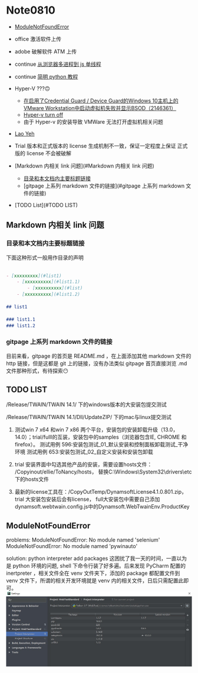 # Note0810






- [ModuleNotFoundError](#ModuleNotFoundError)

- office 激活软件上传

- adobe 破解软件 ATM 上传

- continue [从浏览器多进程到 js 单线程](https://segmentfault.com/a/1190000012925872)

- continue [简明 python 教程](https://wizardforcel.gitbooks.io/a-byte-of-python/content/57.html)

- Hyper-V ???🙃
    - [在启用了Credential Guard / Device Guard的Windows 10主机上的VMware Workstation中启动虚拟机失败并显示BSOD（2146361）](https://kb.vmware.com/s/article/2146361)
    - [Hyper-v turn off](http://leoyeh.me:8080/2017/07/19/%E8%A7%A3%E6%B1%BA%E5%95%8F%E9%A1%8C-Windows-10-2/)
    - 由于 Hyper-v 的安装导致 VMWare 无法打开虚拟机相关问题

- [Lao Yeh](http://leoyeh.me:8080/)

- Trial 版本和正式版本的 license 生成机制不一致，保证一定程度上保证 正式版的 license 不会被破解

- [Markdown 内相关 link 问题](#Markdown 内相关 link 问题)
    - [目录和本文档内主要标题链接](#目录和本文档内主要标题链接)
    - [gitpage 上系列 markdown 文件的链接](#gitpage 上系列 markdown 文件的链接)

- [TODO List](#TODO LIST)


## Markdown 内相关 link 问题

### 目录和本文档内主要标题链接

下面这种形式一般用作目录的声明

```Markdown

- [xxxxxxxxx](#list1)
    - [xxxxxxxxxx](#list1.1)
        - [xxxxxxxxxx](#list)
    - [xxxxxxxxxx](#list1.2)

## list1

### list1.1
### list1.2

```

### gitpage 上系列 markdown 文件的链接

目前来看，gitpage 的首页是 README.md ，在上面添加其他 markdown 文件的 http 链接，但是这都是 git 上的链接，没有办法类似 gitpage 首页直接浏览 .md 文件那种形式，有待探索😶


## TODO LIST

/Release/TWAIN/TWAIN 14.1/ 下的windows版本的大安装包提交测试

/Release/TWAIN/TWAIN 14.1/Dll/UpdateZIP/ 下的mac与linux提交测试

1. 测试win 7 x64 和win 7 x86 两个平台，安装包的安装卸载升级（13.0， 14.0）；trial/fulll的互装，安装包中的samples（浏览器包含IE, CHROME 和firefox）。
测试用例 596:安装包测试_01_默认安装和控制面板卸载测试_干净环境
测试用例 653:安装包测试_02_自定义安装和安装包卸载

2. trial 安装界面中勾选其他产品的安装，需要设置hosts文件：  /Copyinout/ellie/ToNancy/hosts， 替换C:\Windows\System32\drivers\etc 下的hosts文件

3. 最新的license工具在：/CopyOutTemp/DynamsoftLicense4.1.0.801.zip， trial 大安装包安装后会有license， full大安装包中需要自己添加dynamsoft.webtwain.config.js中的Dynamsoft.WebTwainEnv.ProductKey

## ModuleNotFoundError

problems:
ModuleNotFoundError: No module named 'selenium'  
ModuleNotFoundError: No module named 'pywinauto'

solution:
python interpreter add packages
这困扰了我一天的时间，一直以为是 python 环境的问题, shell 下命令行装了好多遍。后来发现 PyCharm 配置的 inertpreter ，相关文件全在 venv 文件夹下，添加的 package 都配置文件到 venv 文件下，所谓的相关开发环境就是 venv 内的相关文件，日后只需配置此即可。
![PyCharm_interpreter](https://github.com/b1uuue/zNote/blob/master/image/pycharm_settings_interpreter.jpg)

